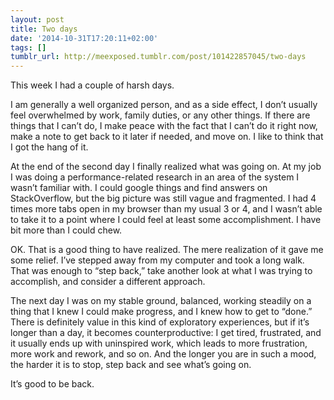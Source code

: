 ```yaml
---
layout: post
title: Two days
date: '2014-10-31T17:20:11+02:00'
tags: []
tumblr_url: http://meexposed.tumblr.com/post/101422857045/two-days
---
```

This week I had a couple of harsh days.

I am generally a well organized person, and as a side effect, I don’t usually feel overwhelmed by work, family duties, or any other things. If there are things that I can’t do, I make peace with the fact that I can’t do it right now, make a note to get back to it later if needed, and move on. I like to think that I got the hang of it.

At the end of the second day I finally realized what was going on. At my job I was doing a performance-related research in an area of the system I wasn’t familiar with. I could google things and find answers on StackOverflow, but the big picture was still vague and fragmented. I had 4 times more tabs open in my browser than my usual 3 or 4, and I wasn’t able to take it to a point where I could feel at least some accomplishment. I have bit more than I could chew.

OK. That is a good thing to have realized. The mere realization of it gave me some relief. I’ve stepped away from my computer and took a long walk. That was enough to “step back,” take another look at what I was trying to accomplish, and consider a different approach.

The next day I was on my stable ground, balanced, working steadily on a thing that I knew I could make progress, and I knew how to get to “done.”
There is definitely value in this kind of exploratory experiences, but if it’s longer than a day, it becomes counterproductive: I get tired, frustrated, and it usually ends up with uninspired work, which leads to more frustration, more work and rework, and so on. And the longer you are in such a mood, the harder it is to stop, step back and see what’s going on.

It’s good to be back.
